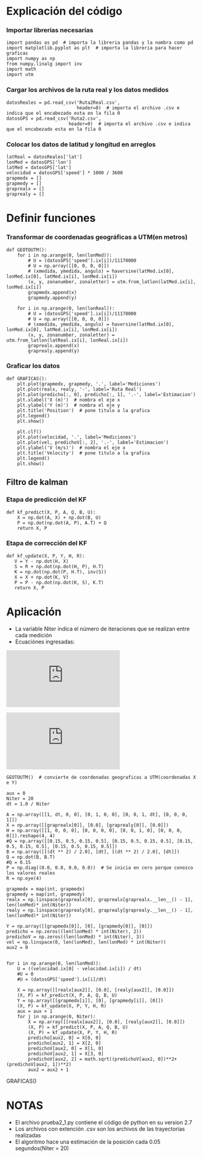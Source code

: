 # Explicación del código
### Importar librerias necesarias
```inserta código
import pandas as pd  # importa la libreria pandas y la nombra como pd
import matplotlib.pyplot as plt  # importa la libreria para hacer graficas
import numpy as np
from numpy.linalg import inv
import math
import utm
```
### Cargar los archivos de la ruta real y los datos medidos
```
datosReales = pd.read_csv('Ruta2Real.csv',
                          header=0)  # importa el archivo .csv e indica que el encabezado esta en la fila 0
datosGPS = pd.read_csv('Ruta2.csv',
                       header=0)  # importa el archivo .csv e indica que el encabezado esta en la fila 0
```
### Colocar los datos de latitud y longitud en arreglos
```lonReal = datosReales['lon']
latReal = datosReales['lat']
lonMed = datosGPS['lon']
latMed = datosGPS['lat']
velocidad = datosGPS['speed'] * 1000 / 3600
grapmedx = []
grapmedy = []
graprealx = []
graprealy = []
```
# Definir funciones
### Transformar de coordenadas geográficas a UTM(en metros)
```
def GEOTOUTM():
    for i in np.arange(0, len(lonMed)):
        # U = (datosGPS['speed'].ix[i])/11170000
        # U = np.array([[0, 0, 0, 0]])
        # (xmedida, ymedida, angulo) = haversine(latMed.ix[0], lonMed.ix[0], latMed.ix[i], lonMed.ix[i])
        (x, y, zonanumber, zonaletter) = utm.from_latlon(latMed.ix[i], lonMed.ix[i])
        grapmedx.append(x)
        grapmedy.append(y)

    for i in np.arange(0, len(lonReal)):
        # U = (datosGPS['speed'].ix[i])/11170000
        # U = np.array([[0, 0, 0, 0]])
        # (xmedida, ymedida, angulo) = haversine(latMed.ix[0], lonMed.ix[0], latMed.ix[i], lonMed.ix[i])
        (x, y, zonanumber, zonaletter) = utm.from_latlon(latReal.ix[i], lonReal.ix[i])
        graprealx.append(x)
        graprealy.append(y)
```
### Graficar los datos
```
def GRAFICAS():
    plt.plot(grapmedx, grapmedy, '.', label='Mediciones')
    plt.plot(realx, realy, '-', label='Ruta Real')
    plt.plot(predicho[:, 0], predicho[:, 1], '.-', label='Estimacion')
    plt.xlabel('X (m)')  # nombra el eje x
    plt.ylabel('Y (m)')  # nombra el eje y
    plt.title('Position')  # pone titulo a la grafica
    plt.legend()
    plt.show()

    plt.clf()
    plt.plot(velocidad, '.', label='Mediciones')
    plt.plot(vel, predichoV[:, 2], '.-', label='Estimacion')
    plt.ylabel('V (m/s)')  # nombra el eje x
    plt.title('Velocity')  # pone titulo a la grafica
    plt.legend()
    plt.show()

```
## Filtro de kalman 
### Etapa de predicción del KF
```
def kf_predict(X, P, A, Q, B, U):
    X = np.dot(A, X) + np.dot(B, U)
    P = np.dot(np.dot(A, P), A.T) + Q
    return X, P
```
### Etapa de corrección del KF
 ```
 def kf_update(X, P, Y, H, R):
    V = Y - np.dot(H, X)
    S = R + np.dot(np.dot(H, P), H.T)
    K = np.dot(np.dot(P, H.T), inv(S))
    X = X + np.dot(K, V)
    P = P - np.dot(np.dot(K, S), K.T)
    return X, P
 ```

# Aplicación 
* La variable Niter indica el número de iteraciones que se realizan entre cada medición
* Ecuaciónes ingresadas:  

![1](http://latex.codecogs.com/gif.latex?x_%7Bk%7D%20%3D%20x_%7Bk-1%7D%20&plus;%20v%5Ccdot%20%5CDelta%20t%20&plus;%20%5Cfrac%7B1%7D%7B2%7Da%5Ccdot%20%5CDelta%20t%5E%7B2%7D)  

![2](http://latex.codecogs.com/gif.latex?y_%7Bk%7D%20%3D%20y_%7Bk-1%7D%20&plus;%20v%5Ccdot%20%5CDelta%20t%20&plus;%20%5Cfrac%7B1%7D%7B2%7Da%5Ccdot%20%5CDelta%20t%5E%7B2%7D)

```
GEOTOUTM()  # convierte de coordenadas geograficas a UTM(coordenadas X e Y)

aux = 0
Niter = 20
dt = 1.0 / Niter

A = np.array([[1, dt, 0, 0], [0, 1, 0, 0], [0, 0, 1, dt], [0, 0, 0, 1]])
X = np.array([[graprealx[0]], [0.0], [graprealy[0]], [0.0]])
H = np.array([[1, 0, 0, 0], [0, 0, 0, 0], [0, 0, 1, 0], [0, 0, 0, 0]]).reshape(4, 4)
#Q = np.array([[0.15, 0.5, 0.15, 0.5], [0.15, 0.5, 0.15, 0.5], [0.15, 0.5, 0.15, 0.5], [0.15, 0.5, 0.15, 0.5]])
B = np.array([[(dt ** 2) / 2.0], [dt], [(dt ** 2) / 2.0], [dt]])
Q = np.dot(B, B.T)
#Q = 0.15
P = np.diag((0.0, 0.0, 0.0, 0.0))  # Se inicia en cero porque conosco los valores reales
R = np.eye(4)

grapmedx = map(int, grapmedx)
grapmedy = map(int, grapmedy)
realx = np.linspace(graprealx[0], graprealx[graprealx.__len__() - 1], len(lonMed)* int(Niter))
realy = np.linspace(graprealy[0], graprealy[graprealy.__len__() - 1], len(lonMed)* int(Niter))

Y = np.array([[grapmedx[0]], [0], [grapmedy[0]], [0]])
predicho = np.zeros((len(lonMed) * int(Niter), 2))
predichoV = np.zeros((len(lonMed) * int(Niter), 3))
vel = np.linspace(0, len(lonMed), len(lonMed) * int(Niter))
aux2 = 0


for i in np.arange(0, len(lonMed)):
    U = ((velocidad.ix[0] - velocidad.ix[i]) / dt)
    #U = 0
    #U = (datosGPS['speed'].ix[i]/dt)

    X = np.array([[realx[aux2]], [0.0], [realy[aux2]], [0.0]])
    (X, P) = kf_predict(X, P, A, Q, B, U)
    Y = np.array([[grapmedx[i]], [0], [grapmedy[i]], [0]])
    (X, P) = kf_update(X, P, Y, H, R)
    aux = aux + 1
    for j in np.arange(0, Niter):
        X = np.array([[realx[aux2]], [0.0], [realy[aux2]], [0.0]])
        (X, P) = kf_predict(X, P, A, Q, B, U)
        (X, P) = kf_update(X, P, Y, H, R)
        predicho[aux2, 0] = X[0, 0]
        predicho[aux2, 1] = X[2, 0]
        predichoV[aux2, 0] = X[1, 0]
        predichoV[aux2, 1] = X[3, 0]
        predichoV[aux2, 2] = math.sqrt((predichoV[aux2, 0])**2+(predichoV[aux2, 1])**2)
        aux2 = aux2 + 1
```

GRAFICAS()

# NOTAS
* El archivo prueba2_1.py contiene el código de python en su version 2.7
* Los archivos con extención .csv son los archivos de las trayectorias realizadas
* El algoritmo hace una estimación de la posición cada 0.05 segundos(Niter = 20)
